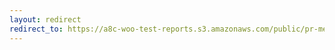 ```yaml
---
layout: redirect
redirect_to: https://a8c-woo-test-reports.s3.amazonaws.com/public/pr-merge/39403/e2e/index.html
---
```

